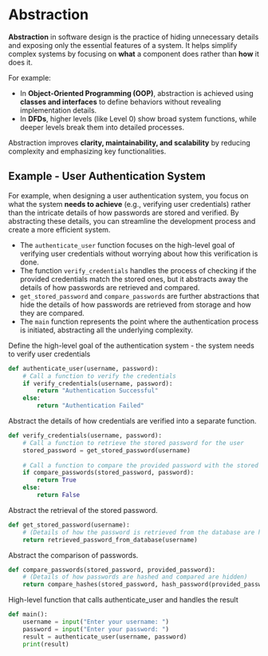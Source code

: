 # **Abstraction**

**Abstraction** in software design is the practice of hiding unnecessary details and exposing only the essential features of a system. It helps simplify complex systems by focusing on **what** a component does rather than **how** it does it.

For example:

- In **Object-Oriented Programming (OOP)**, abstraction is achieved using **classes and interfaces** to define behaviors without revealing implementation details.
- In **DFDs**, higher levels (like Level 0) show broad system functions, while deeper levels break them into detailed processes.

Abstraction improves **clarity, maintainability, and scalability** by reducing complexity and emphasizing key functionalities.

## **Example - User Authentication System**
For example, when designing a user authentication system, you focus on what the system **needs to achieve** (e.g., verifying user credentials) rather than the intricate details of how passwords are stored and verified. By abstracting these details, you can streamline the development process and create a more efficient system.

- The `authenticate_user` function focuses on the high-level goal of verifying user credentials without worrying about how this verification is done.
- The function `verify_credentials` handles the process of checking if the provided credentials match the stored ones, but it abstracts away the details of how passwords are retrieved and compared.
- `get_stored_password` and `compare_passwords` are further abstractions that hide the details of how passwords are retrieved from storage and how they are compared.
- The `main` function represents the point where the authentication process is initiated, abstracting all the underlying complexity.

Define the high-level goal of the authentication system - the system needs to verify user credentials

```python
def authenticate_user(username, password):
    # Call a function to verify the credentials
    if verify_credentials(username, password):
        return "Authentication Successful"
    else:
        return "Authentication Failed"
```

Abstract the details of how credentials are verified into a separate function.

```python
def verify_credentials(username, password):
    # Call a function to retrieve the stored password for the user
    stored_password = get_stored_password(username)  
     
    # Call a function to compare the provided password with the stored password
    if compare_passwords(stored_password, password):
        return True
    else:
        return False
```

Abstract the retrieval of the stored password.

```python
def get_stored_password(username):
    # (Details of how the password is retrieved from the database are hidden)
    return retrieved_password_from_database(username)
```

Abstract the comparison of passwords.
```python
def compare_passwords(stored_password, provided_password):
    # (Details of how passwords are hashed and compared are hidden)
    return compare_hashes(stored_password, hash_password(provided_password))
```

High-level function that calls authenticate_user and handles the result
```python
def main(): 
	username = input("Enter your username: ") 
	password = input("Enter your password: ") 
	result = authenticate_user(username, password) 
	print(result)
```